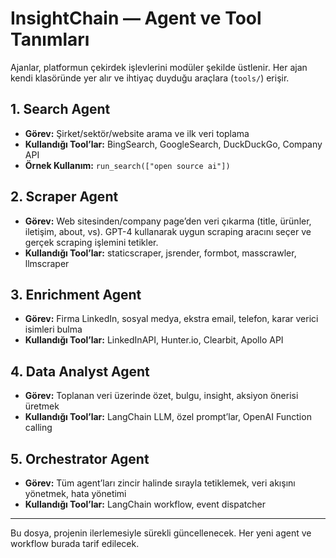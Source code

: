# InsightChain — Agent ve Tool Tanımları

Ajanlar, platformun çekirdek işlevlerini modüler şekilde üstlenir. Her ajan kendi klasöründe yer alır ve ihtiyaç duyduğu araçlara (`tools/`) erişir.

## 1. Search Agent
- **Görev:** Şirket/sektör/website arama ve ilk veri toplama
- **Kullandığı Tool’lar:** BingSearch, GoogleSearch, DuckDuckGo, Company API
- **Örnek Kullanım:** `run_search(["open source ai"])`

## 2. Scraper Agent
- **Görev:** Web sitesinden/company page’den veri çıkarma (title, ürünler, iletişim, about, vs). GPT-4 kullanarak uygun scraping aracını seçer ve gerçek scraping işlemini tetikler.
- **Kullandığı Tool’lar:** staticscraper, jsrender, formbot, masscrawler, llmscraper

## 3. Enrichment Agent
- **Görev:** Firma LinkedIn, sosyal medya, ekstra email, telefon, karar verici isimleri bulma
- **Kullandığı Tool’lar:** LinkedInAPI, Hunter.io, Clearbit, Apollo API

## 4. Data Analyst Agent
- **Görev:** Toplanan veri üzerinde özet, bulgu, insight, aksiyon önerisi üretmek
- **Kullandığı Tool’lar:** LangChain LLM, özel prompt’lar, OpenAI Function calling

## 5. Orchestrator Agent
- **Görev:** Tüm agent’ları zincir halinde sırayla tetiklemek, veri akışını yönetmek, hata yönetimi
- **Kullandığı Tool’lar:** LangChain workflow, event dispatcher

---

Bu dosya, projenin ilerlemesiyle sürekli güncellenecek. Her yeni agent ve workflow burada tarif edilecek.
